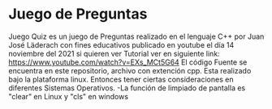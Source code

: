 # Juego de Preguntas
Juego Quiz es un juego de Preguntas realizado en el lenguaje C++ por Juan José Läderach con fines educativos publicado en youtube el día 14 noviembre
del 2021 si quieren ver Tutorial ver en siguiente link: https://www.youtube.com/watch?v=EXs_MCt5G64
El código Fuente se encuentra en este repositorio, archivo con extención cpp.
Esta realizado bajo la plataforma linux. Entonces tener ciertas consideraciones en diferentes Sistemas Operativos. -La función de limpiado de pantalla es "clear" en Linux y "cls" en windows 

